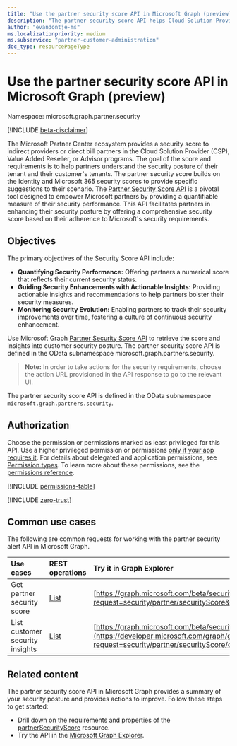 ```yaml
---
title: "Use the partner security score API in Microsoft Graph (preview)"
description: "The partner security score API helps Cloud Solution Provider (CSP) partners understand their security posture and their customer's security posture."
author: "evandontje-ms"
ms.localizationpriority: medium
ms.subservice: "partner-customer-administration"
doc_type: resourcePageType
---
```


# Use the partner security score API in Microsoft Graph (preview)

Namespace: microsoft.graph.partner.security

[!INCLUDE [beta-disclaimer](../../includes/beta-disclaimer.md)]

The Microsoft Partner Center ecosystem provides a security score to indirect providers or direct bill partners in the Cloud Solution Provider (CSP), Value Added Reseller, or Advisor programs. The goal of the score and requirements is to help partners understand the security posture of their tenant and their customer's tenants. The partner security score builds on the Identity and Microsoft 365 security scores to provide specific suggestions to their scenario.
The [Partner Security Score API](../resources/partner-security-partnersecurityscore.md) is a pivotal tool designed to empower Microsoft partners by providing a quantifiable measure of their security performance. This API facilitates partners in enhancing their security posture by offering a comprehensive security score based on their adherence to Microsoft's security requirements.

## Objectives

The primary objectives of the Security Score API include:
 
* __Quantifying Security Performance:__ Offering partners a numerical score that reflects their current security status.  
* __Guiding Security Enhancements with Actionable Insights:__ Providing actionable insights and recommendations to help partners bolster their security measures.  
* __Monitoring Security Evolution:__ Enabling partners to track their security improvements over time, fostering a culture of continuous security enhancement.  
 
Use Microsoft Graph [Partner Security Score API](../resources/partner-security-partnersecurityscore.md) to retrieve the score and insights into customer security posture.
The partner security score API is defined in the OData subnamespace microsoft.graph.partners.security.
 
> **Note:** In order to take actions for the security requirements, choose the action URL provisioned in the API response to go to the relevant UI.

The partner security score API is defined in the OData subnamespace `microsoft.graph.partners.security`.

## Authorization

Choose the permission or permissions marked as least privileged for this API. Use a higher privileged permission or permissions [only if your app requires it](/graph/permissions-overview#best-practices-for-using-microsoft-graph-permissions). For details about delegated and application permissions, see [Permission types](/graph/permissions-overview#permission-types). To learn more about these permissions, see the [permissions reference](/graph/permissions-reference).

[!INCLUDE [permissions-table](../includes/permissions/partnersecurityscore-get-permissions.md)]

<!-- Start of: Link to ZT guidance: H2 section -->

[!INCLUDE [zero-trust](../../../includes/identity-zero-trust.md)]

<!-- End of: Link to ZT guidance -->

## Common use cases

The following are common requests for working with the partner security alert API in Microsoft Graph.

| Use cases   | REST operations | Try it in Graph Explorer |
|:---------------|:--------|:----------|
|Get partner security score| [List](../api/partner-security-partnersecurityscore-get.md) | [https://graph.microsoft.com/beta/security/partner/securityScore](https://developer.microsoft.com/graph/graph-explorer?request=security/partner/securityScore&method=GET&version=beta&GraphUrl=https://graph.microsoft.com) |
|List customer security insights |[List](../api/partner-security-partnersecurityscore-list-customerinsights.md)| [https://graph.microsoft.com/beta/security/partner/securityScore/customerInsights](https://developer.microsoft.com/graph/graph-explorer?request=security/partner/securityScore/customerInsights&method=GET&version=beta&GraphUrl=https://graph.microsoft.com) |

## Related content

The partner security score API in Microsoft Graph provides a summary of your security posture and provides actions to improve. Follow these steps to get started:

- Drill down on the requirements and properties of the [partnerSecurityScore](../resources/partner-security-partnersecurityscore.md) resource.
- Try the API in the [Microsoft Graph Explorer](https://developer.microsoft.com/graph/graph-explorer).
